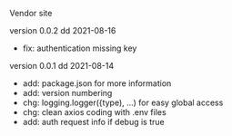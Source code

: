 Vendor site

version 0.0.2 dd 2021-08-16
- fix: authentication missing key

version 0.0.1 dd 2021-08-14
- add: package.json for more information
- add: version numbering
- chg: logging.logger({type), ...) for easy global access
- chg: clean axios coding with .env files 
- add: auth request info if debug is true
